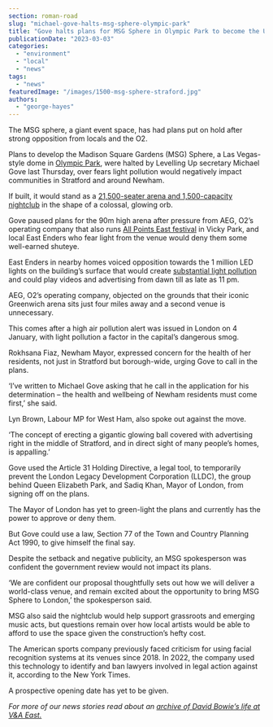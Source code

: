 ```yaml
---
section: roman-road
slug: "michael-gove-halts-msg-sphere-olympic-park"
title: "Gove halts plans for MSG Sphere in Olympic Park to become the UK’s largest arena"
publicationDate: "2023-03-03"
categories: 
  - "environment"
  - "local"
  - "news"
tags: 
  - "news"
featuredImage: "/images/1500-msg-sphere-straford.jpg"
authors: 
  - "george-hayes"
---
```


The MSG sphere, a giant event space, has had plans put on hold after strong opposition from locals and the O2. 

Plans to develop the Madison Square Gardens (MSG) Sphere, a Las Vegas-style dome in [Olympic Park](https://romanroadlondon.com/ten-years-on-queen-elizabeth-olympic-park/), were halted by Levelling Up secretary Michael Gove last Thursday, over fears light pollution would negatively impact communities in Stratford and around Newham.

If built, it would stand as a [21,500-seater arena and 1,500-capacity nightclub](https://romanroadlondon.com/msg-sphere-olympic-park-planning-meeting-september-2021/) in the shape of a colossal, glowing orb.

Gove paused plans for the 90m high arena after pressure from AEG, O2’s operating company that also runs [All Points East festival](https://romanroadlondon.com/all-points-east-festival-victoria-park-east-london-2023/) in Vicky Park, and local East Enders who fear light from the venue would deny them some well-earned shuteye.

East Enders in nearby homes voiced opposition towards the 1 million LED lights on the building’s surface that would create [substantial light pollution](https://www.theguardian.com/environment/2023/jan/19/light-pollution-rapidly-reducing-stars-visible-naked-eye-study-finds) and could play videos and advertising from dawn till as late as 11 pm.

AEG, O2’s operating company, objected on the grounds that their iconic Greenwich arena sits just four miles away and a second venue is unnecessary.

This comes after a high air pollution alert was issued in London on 4 January, with light pollution a factor in the capital’s dangerous smog.

Rokhsana Fiaz, Newham Mayor, expressed concern for the health of her residents, not just in Stratford but borough-wide, urging Gove to call in the plans.

‘I’ve written to Michael Gove asking that he call in the application for his determination – the health and wellbeing of Newham residents must come first,’ she said.

Lyn Brown, Labour MP for West Ham, also spoke out against the move.

‘The concept of erecting a gigantic glowing ball covered with advertising right in the middle of Stratford, and in direct sight of many people’s homes, is appalling.’

Gove used the Article 31 Holding Directive, a legal tool, to temporarily prevent the London Legacy Development Corporation (LLDC), the group behind Queen Elizabeth Park, and Sadiq Khan, Mayor of London, from signing off on the plans.

The Mayor of London has yet to green-light the plans and currently has the power to approve or deny them.

But Gove could use a law, Section 77 of the Town and Country Planning Act 1990, to give himself the final say.

Despite the setback and negative publicity, an MSG spokesperson was confident the government review would not impact its plans.

‘We are confident our proposal thoughtfully sets out how we will deliver a world-class venue, and remain excited about the opportunity to bring MSG Sphere to London,’ the spokesperson said.

MSG also said the nightclub would help support grassroots and emerging music acts, but questions remain over how local artists would be able to afford to use the space given the construction’s hefty cost.

The American sports company previously faced criticism for using facial recognition systems at its venues since 2018. In 2022, the company used this technology to identify and ban lawyers involved in legal action against it, according to the New York Times.

A prospective opening date has yet to be given.

_For more of our news stories read about an [archive of David Bowie’s life at V&A East.](https://romanroadlondon.com/david-bowie-archive-v-a-east-queen-elizabeth-olympic-park/)_


